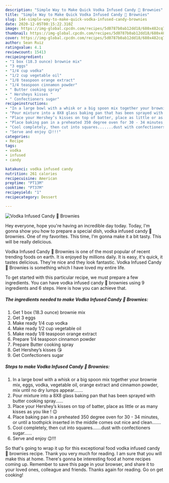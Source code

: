 ```yaml
---
description: "Simple Way to Make Quick Vodka Infused Candy 🍬 Brownies"
title: "Simple Way to Make Quick Vodka Infused Candy 🍬 Brownies"
slug: 144-simple-way-to-make-quick-vodka-infused-candy-brownies
date: 2020-12-05T00:15:22.310Z
image: https://img-global.cpcdn.com/recipes/5d0787b0ab12dd18/680x482cq70/vodka-infused-candy-🍬-brownies-recipe-main-photo.jpg
thumbnail: https://img-global.cpcdn.com/recipes/5d0787b0ab12dd18/680x482cq70/vodka-infused-candy-🍬-brownies-recipe-main-photo.jpg
cover: https://img-global.cpcdn.com/recipes/5d0787b0ab12dd18/680x482cq70/vodka-infused-candy-🍬-brownies-recipe-main-photo.jpg
author: Sean Ruiz
ratingvalue: 4.1
reviewcount: 15413
recipeingredient:
- "1 box (18.3 ounce) brownie mix"
- "3 eggs"
- "1/4 cup vodka"
- "1/2 cup vegetable oil"
- "1/8 teaspoon orange extract"
- "1/4 teaspoon cinnamon powder"
- " Butter cooking spray"
- " Hersheys kisses "
- " Confectioners sugar"
recipeinstructions:
- "In a large bowl with a whisk or a big spoon mix together your brownie mix, eggs, vodka, vegetable oil, orange extract and cinnamon powder, mix until no dry lumps appear......."
- "Pour mixture into a 8X8 glass baking pan that has been sprayed with butter cooking spray......"
- "Place your Hershey’s kisses on top of batter, place as little or as many kisses as you like ! 😉"
- "Place baking pan in a preheated 350 degree oven for 30 - 34 minutes, or until a toothpick inserted in the middle comes out nice and clean......."
- "Cool completely, then cut into squares.......dust with confectioners sugar......"
- "Serve and enjoy 😉!!!"
categories:
- Recipe
tags:
- vodka
- infused
- candy

katakunci: vodka infused candy 
nutrition: 261 calories
recipecuisine: American
preptime: "PT13M"
cooktime: "PT37M"
recipeyield: "1"
recipecategory: Dessert

---
```



![Vodka Infused Candy 🍬 Brownies](https://img-global.cpcdn.com/recipes/5d0787b0ab12dd18/680x482cq70/vodka-infused-candy-🍬-brownies-recipe-main-photo.jpg)

Hey everyone, hope you're having an incredible day today. Today, I'm gonna show you how to prepare a special dish, vodka infused candy 🍬 brownies. One of my favorites. This time, I'm gonna make it a bit tasty. This will be really delicious.

Vodka Infused Candy 🍬 Brownies is one of the most popular of recent trending foods on earth. It is enjoyed by millions daily. It is easy, it's quick, it tastes delicious. They're nice and they look fantastic. Vodka Infused Candy 🍬 Brownies is something which I have loved my entire life.




To get started with this particular recipe, we must prepare a few ingredients. You can have vodka infused candy 🍬 brownies using 9 ingredients and 6 steps. Here is how you can achieve that.

<!--inarticleads1-->

##### The ingredients needed to make Vodka Infused Candy 🍬 Brownies:

1. Get 1 box (18.3 ounce) brownie mix
1. Get 3 eggs
1. Make ready 1/4 cup vodka
1. Make ready 1/2 cup vegetable oil
1. Make ready 1/8 teaspoon orange extract
1. Prepare 1/4 teaspoon cinnamon powder
1. Prepare  Butter cooking spray
1. Get  Hershey’s kisses 😘
1. Get  Confectioners sugar




<!--inarticleads2-->

##### Steps to make Vodka Infused Candy 🍬 Brownies:

1. In a large bowl with a whisk or a big spoon mix together your brownie mix, eggs, vodka, vegetable oil, orange extract and cinnamon powder, mix until no dry lumps appear.......
1. Pour mixture into a 8X8 glass baking pan that has been sprayed with butter cooking spray......
1. Place your Hershey’s kisses on top of batter, place as little or as many kisses as you like ! 😉
1. Place baking pan in a preheated 350 degree oven for 30 - 34 minutes, or until a toothpick inserted in the middle comes out nice and clean.......
1. Cool completely, then cut into squares.......dust with confectioners sugar......
1. Serve and enjoy 😉!!!




So that's going to wrap it up for this exceptional food vodka infused candy 🍬 brownies recipe. Thank you very much for reading. I am sure that you will make this at home. There's gonna be interesting food at home recipes coming up. Remember to save this page in your browser, and share it to your loved ones, colleague and friends. Thanks again for reading. Go on get cooking!
